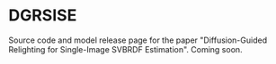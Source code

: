 # DGRSISE
Source code and model release page for the paper "Diffusion-Guided Relighting for Single-Image SVBRDF Estimation". Coming soon.
